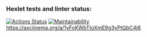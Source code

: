 ### Hexlet tests and linter status:
[![Actions Status](https://github.com/Kirill1959/frontend-project-44/actions/workflows/hexlet-check.yml/badge.svg)](https://github.com/Kirill1959/frontend-project-44/actions)
[![Maintainability](https://api.codeclimate.com/v1/badges/2fbc147b4ca303c42b08/maintainability)](https://codeclimate.com/github/Kirill1959/frontend-project-44/maintainability)
https://asciinema.org/a/1yFoKWbTIoXmE9g3yPtQbC4j6
